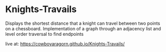 # Knights-Travails

Displays the shortest distance that a knight can travel between two points on a chessboard. Implementation of a graph through an adjacency list and level order traversal to find endpoints

live at:
https://cowboyaragorn.github.io/Knights-Travails/
